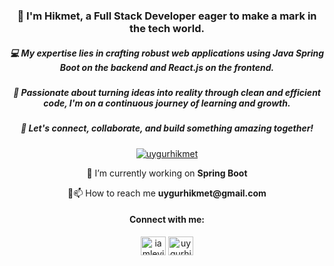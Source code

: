 

<h3 align="center">👋 I'm Hikmet, a Full Stack Developer eager to make a mark in the tech world.</h3>  
<h5 align="center">💻 My expertise lies in crafting robust web applications using Java Spring Boot on the backend and React.js on the frontend.</h5>
<h5 align="center">🚀 Passionate about turning ideas into reality through clean and efficient code, I'm on a continuous journey of learning and growth.</h5>
<h5 align="center">🌱 Let's connect, collaborate, and build something amazing together!</h5>
  
  
<p align="center"> <a href="https://twitter.com/uygurhikmet" target="blank"><img src="https://img.shields.io/twitter/follow/uygurhikmet?logo=twitter&style=for-the-badge" alt="uygurhikmet" /></a> </p>  

<p align="center">🔭 I’m currently working on <b>Spring Boot</b></p>
<p align="center">🌱📫 How to reach me <b>uygurhikmet@gmail.com</b></p>
  
<h4 align="center">Connect with me:</h4>  
<p align="center">  
<a href="https://twitter.com/uygurhikmet" target="blank"><img align="center" src="https://raw.githubusercontent.com/rahuldkjain/github-profile-readme-generator/master/src/images/icons/Social/twitter.svg" alt="iamleviyn" height="30" width="40" /></a>  
<a href="https://linkedin.com/in/uygurhikmet" target="blank"><img align="center" src="https://raw.githubusercontent.com/rahuldkjain/github-profile-readme-generator/master/src/images/icons/Social/linked-in-alt.svg" alt="uygurhikmet" height="30" width="40" /></a>  
</p>  
  

